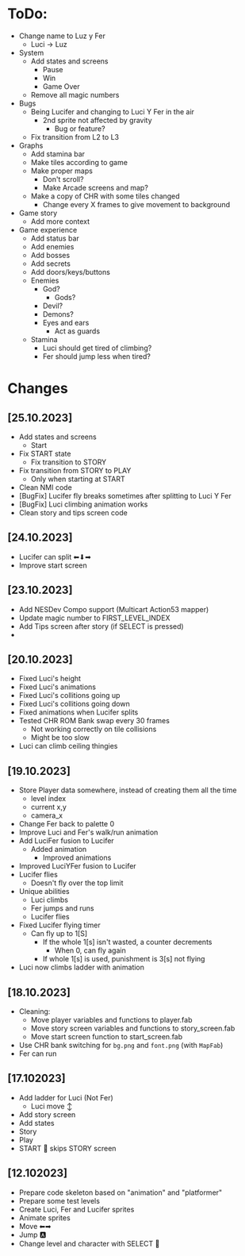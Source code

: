 # ToDo:
- Change name to Luz y Fer
  - Luci -> Luz
- System
  - Add states and screens
    - Pause
    - Win
    - Game Over
  - Remove all magic numbers
- Bugs
  - Being Lucifer and changing to Luci Y Fer in the air
    - 2nd sprite not affected by gravity
      - Bug or feature?
  - Fix transition from L2 to L3
- Graphs
  - Add stamina bar
  - Make tiles according to game
  - Make proper maps
    - Don't scroll?
    - Make Arcade screens and map?
  - Make a copy of CHR with some tiles changed  
    - Change every X frames to give movement to background
- Game story
  - Add more context
- Game experience
  - Add status bar
  - Add enemies
  - Add bosses
  - Add secrets
  - Add doors/keys/buttons
  - Enemies
    - God?
      - Gods?
    - Devil?
    - Demons?
    - Eyes and ears
      - Act as guards
  - Stamina
    - Luci should get tired of climbing?
    - Fer should jump less when tired?

# Changes

## [25.10.2023]
- Add states and screens
  - Start
- Fix START state
    - Fix transition to STORY
- Fix transition from STORY to PLAY
    - Only when starting at START
- Clean NMI code
- [BugFix] Lucifer fly breaks sometimes after splitting to Luci Y Fer
- [BugFix] Luci climbing animation works
- Clean story and tips screen code


## [24.10.2023]
- Lucifer can split ⬅⬇➡
- Improve start screen

## [23.10.2023]
- Add NESDev Compo support (Multicart Action53 mapper)
- Update magic number to FIRST_LEVEL_INDEX
- Add Tips screen after story (if SELECT is pressed)
- 

## [20.10.2023]
- Fixed Luci's height
- Fixed Luci's animations
- Fixed Luci's collitions going up
- Fixed Luci's collitions going down
- Fixed animations when Lucifer splits
- Tested CHR ROM Bank swap every 30 frames
  - Not working correctly on tile collisions
  - Might be too slow
- Luci can climb ceiling thingies

## [19.10.2023]
- Store Player data somewhere, instead of creating them all the time
  - level index
  - current x,y
  - camera_x
- Change Fer back to palette 0
- Improve Luci and Fer's walk/run animation
- Add LuciFer fusion to Lucifer
  - Added animation
    - Improved animations
- Improved LuciYFer fusion to Lucifer
- Lucifer flies
  - Doesn't fly over the top limit
- Unique abilities
  - Luci climbs
  - Fer jumps and runs
  - Lucifer flies
- Fixed Lucifer flying timer
  - Can fly up to 1[S]
    - If the whole 1[s] isn't wasted, a counter decrements
      - When 0, can fly again
    - If whole 1[s] is used, punishment is 3[s] not flying
- Luci now climbs ladder with animation

## [18.10.2023]
- Cleaning:
  - Move player variables and functions to player.fab
  - Move story screen variables and functions to story_screen.fab
  - Move start screen function to start_screen.fab
- Use CHR bank switching for `bg.png` and `font.png` (with `MapFab`)
- Fer can run

## [17.102023]
- Add ladder for Luci (Not Fer)
  - Luci move ↕
- Add story screen
 - Add states
  - Story
  - Play
- START 🔘 skips STORY screen

## [12.102023]
- Prepare code skeleton based on "animation" and "platformer"
- Prepare some test levels
- Create Luci, Fer and Lucifer sprites
- Animate sprites
- Move ⬅➡
- Jump 🅰
- Change level and character with SELECT 🔘

